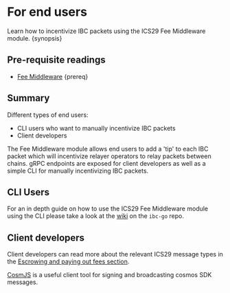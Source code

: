 <!--
order: 6
-->

# For end users

Learn how to incentivize IBC packets using the ICS29 Fee Middleware module. {synopsis}

## Pre-requisite readings

* [Fee Middleware](overview.md) {prereq}

## Summary

Different types of end users:

- CLI users who want to manually incentivize IBC packets
- Client developers


The Fee Middleware module allows end users to add a 'tip' to each IBC packet which will incentivize relayer operators to relay packets between chains. gRPC endpoints are exposed for client developers as well as a simple CLI for manually incentivizing IBC packets.

## CLI Users

For an in depth guide on how to use the ICS29 Fee Middleware module using the CLI please take a look at the [wiki](https://github.com/cosmos/ibc-go/wiki/Fee-enabled-fungible-token-transfers#asynchronous-incentivization-of-a-fungible-token-transfer) on the `ibc-go` repo.

## Client developers

Client developers can read more about the relevant ICS29 message types in the [Escrowing and paying out fees section]().

[CosmJS](https://github.com/cosmos/cosmjs) is a useful client tool for signing and broadcasting cosmos SDK messages.
